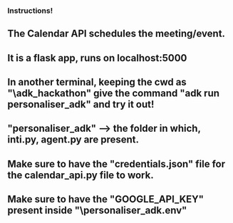 ### Instructions!

## The Calendar API schedules the meeting/event.
## It is a flask app, runs on localhost:5000
## In another terminal, keeping the cwd as "\adk_hackathon" give the command "adk run personaliser_adk" and try it out!
## "personaliser_adk" --> the folder in which, __inti__.py, agent.py are present. 

## Make sure to have the "credentials.json" file for the calendar_api.py file to work. 
## Make sure to have the "GOOGLE_API_KEY" present inside "\personaliser_adk\.env"
